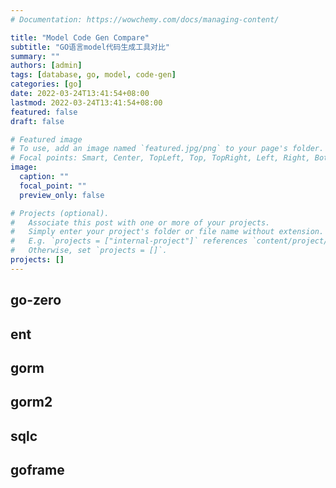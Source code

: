 ```yaml
---
# Documentation: https://wowchemy.com/docs/managing-content/

title: "Model Code Gen Compare"
subtitle: "GO语言model代码生成工具对比"
summary: ""
authors: [admin]
tags: [database, go, model, code-gen]
categories: [go]
date: 2022-03-24T13:41:54+08:00
lastmod: 2022-03-24T13:41:54+08:00
featured: false
draft: false

# Featured image
# To use, add an image named `featured.jpg/png` to your page's folder.
# Focal points: Smart, Center, TopLeft, Top, TopRight, Left, Right, BottomLeft, Bottom, BottomRight.
image:
  caption: ""
  focal_point: ""
  preview_only: false

# Projects (optional).
#   Associate this post with one or more of your projects.
#   Simply enter your project's folder or file name without extension.
#   E.g. `projects = ["internal-project"]` references `content/project/deep-learning/index.md`.
#   Otherwise, set `projects = []`.
projects: []
---
```


## go-zero

## ent

## gorm

## gorm2

## sqlc

## goframe
